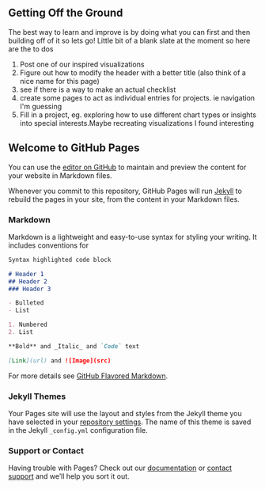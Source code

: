 ## Getting Off the Ground

The best way to learn and improve is by doing what you can first and then building off of it so lets go!
Little bit of a blank slate at the moment so here are the to dos

1. Post one of our inspired visualizations 
2. Figure out how to modify the header with a better title (also think of a nice name for this page)
3. see if there is a way to make an actual checklist
4. create some pages to act as individual entries for projects. ie navigation I'm guessing
5. Fill in a project, eg. exploring how to use different chart types or insights into special interests.Maybe recreating visualizations I found interesting

## Welcome to GitHub Pages

You can use the [editor on GitHub](https://github.com/EmmaHomme/datadventure/edit/master/README.md) to maintain and preview the content for your website in Markdown files.

Whenever you commit to this repository, GitHub Pages will run [Jekyll](https://jekyllrb.com/) to rebuild the pages in your site, from the content in your Markdown files.

### Markdown

Markdown is a lightweight and easy-to-use syntax for styling your writing. It includes conventions for

```markdown
Syntax highlighted code block

# Header 1
## Header 2
### Header 3

- Bulleted
- List

1. Numbered
2. List

**Bold** and _Italic_ and `Code` text

[Link](url) and ![Image](src)
```

For more details see [GitHub Flavored Markdown](https://guides.github.com/features/mastering-markdown/).

### Jekyll Themes

Your Pages site will use the layout and styles from the Jekyll theme you have selected in your [repository settings](https://github.com/EmmaHomme/datadventure/settings). The name of this theme is saved in the Jekyll `_config.yml` configuration file.

### Support or Contact

Having trouble with Pages? Check out our [documentation](https://help.github.com/categories/github-pages-basics/) or [contact support](https://github.com/contact) and we’ll help you sort it out.


